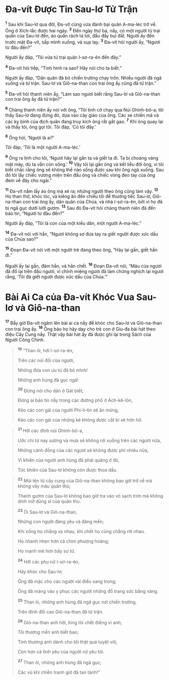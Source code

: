 # Ða-vít Ðược Tin Sau-lơ Tử Trận
<sup><b>1</b></sup> Sau khi Sau-lơ qua đời, Ða-vít cũng vừa đánh bại quân A-ma-léc trở về. Ông ở Xích-lắc được hai ngày. <sup><b>2</b></sup> Ðến ngày thứ ba, nầy, có một người từ trại quân của Sau-lơ đến, áo quần rách tả tơi, đầu đầy bụi đất. Người ấy đến trước mặt Ða-vít, sấp mình xuống, và sụp lạy. <sup><b>3</b></sup> Ða-vít hỏi người ấy, “Ngươi từ đâu đến?”

Người ấy đáp, “Tôi vừa từ trại quân I-sơ-ra-ên đến đây.”

<sup><b>4</b></sup> Ða-vít hỏi tiếp, “Tình hình ra sao? Hãy nói cho ta biết.”

Người ấy đáp, “Dân quân đã bỏ chiến trường chạy trốn. Nhiều người đã ngã xuống và tử trận. Sau-lơ và Giô-na-than con trai ông ấy cũng đã tử trận.”

<sup><b>5</b></sup> Ða-vít hỏi thanh niên ấy, “Làm sao ngươi biết rằng Sau-lơ và Giô-na-than con trai ông ấy đã tử trận?”

<sup><b>6</b></sup> Chàng thanh niên ấy nói với ông, “Tôi tình cờ chạy qua Núi Ghinh-bô-a; tôi thấy Sau-lơ đang đứng đó, dựa vào cây giáo của ông. Các xe chiến mã và các kỵ binh của địch quân đang truy kích ông rất gắt gao. <sup><b>7</b></sup> Khi ông quay lại và thấy tôi, ông gọi tôi. Tôi đáp, ‘Có tôi đây.’

<sup><b>8</b></sup> Ông hỏi, ‘Ngươi là ai?’

Tôi đáp, ‘Tôi là một người A-ma-léc.’

<sup><b>9</b></sup> Ông ra lịnh cho tôi, ‘Ngươi hãy lại gần ta và giết ta đi. Ta bị choáng váng mặt mày, dù ta vẫn còn sống.’ <sup><b>10</b></sup> Vậy tôi lại gần ông và kết liễu đời ông, vì tôi biết chắc rằng ông sẽ không thể nào sống được sau khi ông ngã xuống. Sau đó tôi lấy chiếc vương miện trên đầu ông và chiếc vòng đeo tay của ông đem về đây cho ngài.”

<sup><b>11</b></sup> Ða-vít nắm lấy áo ông mà xé ra; những người theo ông cũng làm vậy. <sup><b>12</b></sup> Họ than thở, khóc lóc, và kiêng ăn đến chiều tối để thương tiếc Sau-lơ, Giô-na-than con trai ông ấy, dân quân của Chúa, và nhà I-sơ-ra-ên, bởi vì họ đã bị ngã gục dưới lưỡi gươm. <sup><b>13</b></sup> Sau đó Ða-vít hỏi chàng thanh niên đã đến báo tin, “Ngươi từ đâu đến?”

Người ấy đáp, “Tôi là con của một kiều dân, một người A-ma-léc.”

<sup><b>14</b></sup> Ða-vít nói với hắn, “Ngươi không sợ đưa tay ra giết người được xức dầu của Chúa sao?”

<sup><b>15</b></sup> Ðoạn Ða-vít nói với một người trẻ đang theo ông, “Hãy lại gần, giết hắn đi.”

Người ấy lại gần, đâm hắn, và hắn chết. <sup><b>16</b></sup> Ðoạn Ða-vít nói, “Máu của ngươi đã đổ lại trên đầu ngươi, vì chính miệng ngươi đã làm chứng nghịch lại ngươi rằng, ‘Tôi đã giết người được xức dầu của Chúa.’”


# Bài Ai Ca của Ða-vít Khóc Vua Sau-lơ và Giô-na-than
<sup><b>17</b></sup> Bấy giờ Ða-vít ngâm lên bài ai ca nầy để khóc cho Sau-lơ và Giô-na-than con trai ông ấy. <sup><b>18</b></sup> Ông bảo họ hãy dạy cho trẻ con ở Giu-đa bài hát theo điệu Cây Cung nầy. Thật vậy bài hát ấy đã được ghi lại trong Sách của Người Công Chính.


> <sup><b>19</b></sup> “Than ôi, hỡi I-sơ-ra-ên,
> 
> Trên các núi đồi của ngươi,
> 
> Những đứa con ưu tú đã bỏ mình!
> 
> Những anh hùng đã gục ngã!
> 
> <sup><b>20</b></sup> Ðừng nói cho dân ở Gát biết;
> 
> Ðừng ai báo tin nầy trong các đường phố ở Ách-kê-lôn,
> 
> Kẻo các con gái của người Phi-li-tin sẽ ăn mừng,
> 
> Kẻo các con gái của những kẻ không được cắt bì sẽ hớn hở.
>


> <sup><b>21</b></sup> Hỡi các đỉnh núi Ghinh-bô-a,
> 
> Ước chi từ nay sương và mưa sẽ không rơi xuống trên các ngươi nữa,
> 
> Những cánh đồng của các ngươi sẽ không được phì nhiêu nữa,
> 
> Vì khiên của người anh hùng đã phải quăng ở đó,
> 
> Tức khiên của Sau-lơ không còn được thoa dầu.
>


> <sup><b>22</b></sup> Mũi tên từ cây cung của Giô-na-than không bao giờ trở về mà không vấy máu quân thù;
> 
> Thanh gươm của Sau-lơ không bao giờ tra vào vỏ sạch trơn mà không dính mỡ dũng sĩ của quân thù.
> 
> <sup><b>23</b></sup> Ôi Sau-lơ và Giô-na-than,
> 
> Những con người đáng yêu và đáng mến;
> 
> Khi sống họ chẳng xa nhau, khi chết họ cũng chẳng rời nhau.
> 
> Họ nhanh nhẹn hơn cả chim phượng hoàng;
> 
> Họ mạnh mẽ hơn bầy sư tử.
> 
> <sup><b>24</b></sup> Hỡi các phụ nữ I-sơ-ra-ên,
> 
> Hãy khóc cho Sau-lơ;
> 
> Ông đã mặc cho các người vải điều sang trọng;
> 
> Ông đã máng vào y phục các người những đồ trang sức bằng vàng.
> 
> <sup><b>25</b></sup> Than ôi, những anh hùng đã ngã gục nơi chiến trường,
> 
> Trên đỉnh đồi cao Giô-na-than đã tử trận.
> 
> <sup><b>26</b></sup> Giô-na-than anh hỡi, lòng tôi chết điếng vì anh;
> 
> Tôi thương mến anh biết bao;
> 
> Tình thương anh dành cho tôi thật quá tuyệt vời,
> 
> Còn hơn cả tình yêu của người nữ yêu tôi.
> 
> <sup><b>27</b></sup> Than ôi, những anh hùng đã ngã gục;
> 
> Các vũ khí chiến tranh giờ đã tan tành!”
>